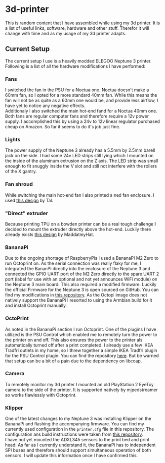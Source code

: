 # 3d-printer
This is random content that I have assembled while using my 3d printer. It is a list of useful links, software, hardware and other stuff. Therefor it will change with time and as my usage of my 3d printer adapts.

## Current Setup
The current setup I use is a heavily modded ELEGOO Neptune 3 printer. Following is a list of all the hardware modifications I have performed:

### Fans
I switched the fan in the PSU for a Noctua one. Noctua doesn't make a 60mm fan, so I opted for a more standard 40mm fan. While this means the fan will not be as quite as a 60mm one would be, and provide less airflow, I have yet to notice any negative effects.  
Additionaly I also switched the main hot-end fand for a Noctua 40mm one.  
Both fans are regular computer fans and therefore require a 12v power supply. I accomplished this by using a 24v to 12v linear regulator purchased cheap on Amazon. So far it seems to do it's job just fine.

### Lights
The power supply of the Neptune 3 already has a 5.5mm by 2.5mm barell jack on the side. I had some 24v LED strips still lying which I mounted on the inside of the aluminum extrusion on the Z axis. The LED strip was small enough to fit snuggly inside the V slot and still not interfere with the rollers of the X gantry.

### Fan shroud
While switching the main hot-end fan I also printed a ned fan enclosure. I used [this design](https://www.printables.com/model/270983-elegoo-neptune-3-fan-duct) by Tal.

### "Direct" extruder
Because printing TPU on a bowden printer can be a real tough challenge I decided to mount the extruder directly above the hot-end. Luckily there already exists [this design](https://www.thingiverse.com/thing:5532317) by MaddatmyHat.

### BananaPi
Due to the ongoing shortage of RaspberryPis I used a BananaPI M2 Zero to run Octoprint on. As the serial connection was really flaky for me, I integrated the BananPi directly into the enclosure of the Neptune 3 and connected the GPIO UART port of the M2 Zero directly to the spare UART 2 port (label for use with an optional and not yet announces WiFi module) on the Neptune 3 main board. This also required a modified firmware. Luckily the official Firmware for the Neptune 3 is open sourced on GitHub. You can find my modifications in [this repository](https://github.com/Piets/Neptune_3). As the Octopi image does not natively support the BananaPi I resorted to using the Armbian build for it and install Octoprint manually.

### OctoPrint
As noted in the BananaPi section I run Octoprint. One of the plugins I have utilized is the PSU Control which enabled me to remotely turn the power to the printer on and off. This also ensures the power to the printer als automatically turned off after a print completed. I already use a few IKEA Tradfri outlets in my home, so I threw together a simple IKEA Tradfri plugin for the PSU Control plugin. You can find the repository [here](https://github.com/Piets/OctoPrint-PSUControl-Tradfri). But be warned that setup can be a bit of a pain due to the dependency on libcoap.

### Camera
To remotely monitor my 3d printer I mounted an old PlayStation 2 EyeToy camera to the side of the printer. It is supported natively by mjpedstreamer so works flawlessly with Octoprint.

### Klipper
One of the latest changes to my Neptune 3 was installing Klipper on the BananaPi and flashing the accompanying firmware. You can find my currently used configuration in the `printer.cfg` file in this repository. The configuration ans build instructions were taken from [this repository](https://github.com/bsas/Neptune-Elegoo3-Klipper).  
I have not yet mounted the ADXL345 sensors to the print bed and print head. As far as I currently understand it, the BananaPi has to independent SPI buses and therefore should support simultaneous operation of both sensors. I will update this information once I have confirmed this.